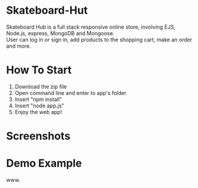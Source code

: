 # Skateboard-Hut
Skateboard Hub is a full stack responsive online store, involving EJS, Node.js, express, MongoDB and Mongoose.<br />
User can log in or sign in, add products to the shopping cart, make an order and more.

# How To Start
1. Download the zip file
2. Open command line and enter to app's folder
3. Insert "npm install" 
4. Insert "node app.js"
5. Enjoy the web app!

# Screenshots



# Demo Example
www.
